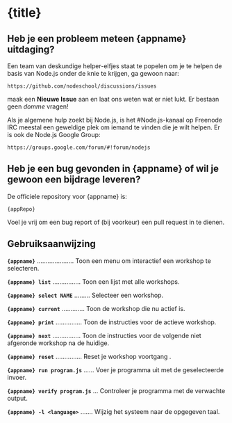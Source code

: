 # {title}

## Heb je een probleem meteen {appname} uitdaging?

Een team van deskundige helper-elfjes staat te popelen om je te helpen de basis van Node.js onder de knie te krijgen, ga gewoon naar:

    https://github.com/nodeschool/discussions/issues

maak een __Nieuwe Issue__ aan en laat ons weten wat er niet lukt. Er bestaan geen _domme_ vragen!

Als je algemene hulp zoekt bij Node.js, is het #Node.js-kanaal op Freenode IRC meestal een geweldige plek om iemand te vinden die je wilt helpen. Er is ook de Node.js Google Group:

    https://groups.google.com/forum/#!forum/nodejs

## Heb je een bug gevonden in {appname} of wil je gewoon een bijdrage leveren?

De officiele repository voor {appname} is:

    {appRepo}

Voel je vrij om een bug report of (bij voorkeur) een pull request in te dienen.

## Gebruiksaanwijzing

__`{appname}`__ ..................... Toon een menu om interactief een workshop te selecteren.

__`{appname} list`__ ................ Toon een lijst met alle workshops.

__`{appname} select NAME`__ ......... Selecteer een workshop.

__`{appname} current`__ ............. Toon de workshop die nu actief is.

__`{appname} print`__ ............... Toon de instructies voor de actieve workshop.

__`{appname} next`__ ................ Toon de instructies voor de volgende niet afgeronde workshop na de huidige.

__`{appname} reset`__ ............... Reset je workshop voortgang .

__`{appname} run program.js`__ ...... Voer je programma uit met de geselecteerde invoer.

__`{appname} verify program.js`__ ... Controleer je programma met de verwachte output.

__`{appname} -l <language>`__ ....... Wijzig het systeem naar de opgegeven taal.
